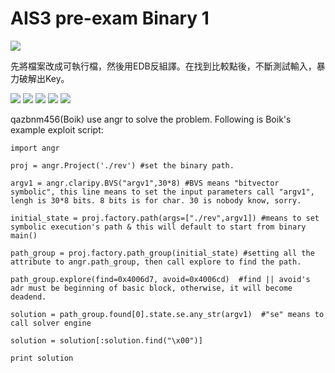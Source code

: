 # **AIS3 pre-exam Binary 1**
![](https://i.imgur.com/p7i0Hm4.png)

先將檔案改成可執行檔，然後用EDB反組譯。在找到比較點後，不斷測試輸入，暴力破解出Key。

![](https://i.imgur.com/CP5NJev.png)
![](https://i.imgur.com/hBYTKON.png)
![](https://i.imgur.com/DJYGENY.png)
![](https://i.imgur.com/Yj7oKip.png)
![](https://i.imgur.com/5g0YrSB.png)

qazbnm456(Boik) use angr to solve the problem. Following is Boik's example exploit script:

```
import angr

proj = angr.Project('./rev') #set the binary path.

argv1 = angr.claripy.BVS("argv1",30*8) #BVS means "bitvector symbolic", this line means to set the input parameters call "argv1", lengh is 30*8 bits. 8 bits is for char. 30 is nobody know, sorry.

initial_state = proj.factory.path(args=["./rev",argv1]) #means to set symbolic execution's path & this will default to start from binary main()

path_group = proj.factory.path_group(initial_state) #setting all the attribute to angr.path_group, then call explore to find the path.

path_group.explore(find=0x4006d7, avoid=0x4006cd)  #find || avoid's adr must be beginning of basic block, otherwise, it will become deadend.

solution = path_group.found[0].state.se.any_str(argv1)  #"se" means to call solver engine

solution = solution[:solution.find("\x00")]

print solution
```